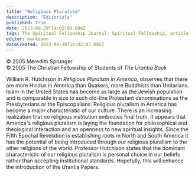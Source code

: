 ```yaml
---
title: "Religious Pluralism"
description: "Editorials"
published: true
date: 2023-09-29T14:02:03.086Z
tags: The Spiritual Fellowship Journal, Spiritual Fellowship, article
editor: markdown
dateCreated: 2023-09-29T14:02:03.086Z
---
```


<p class="v-card v-sheet theme--light gray lighten-3 px-2">© 2005 Meredith Sprunger<br>© 2005 The Christian Fellowship of Students of <i>The Urantia Book</i></p>

William R. Hutchison in _Religious Pluralism in America_, observes that there are more Hindus in America than Quakers, more Buddhists than Unitarians. Islam in the United States has become as large as the Jewish population and is comparable in size to such old-line Protestant denominations as the Presbyterians or the Episcopalians. Religious pluralism in America has become a major characteristic of our culture. There is an increasing realization that no religious institution embodies final truth.
It appears that America's religious pluralism is laying the foundation for philosophical and theological interaction and an openness to new spiritual insights. Since the Fifth Epochal Revelation is establishing roots in North and South America it has the potential of being introduced through our religious pluralism to the other religions of the world. Professor Hutchison states that the dominant characteristic of our religious pluralism is personal choice in our beliefs rather than accepting institutional standards. Hopefully, this will enhance the introduction of the Urantia Papers.